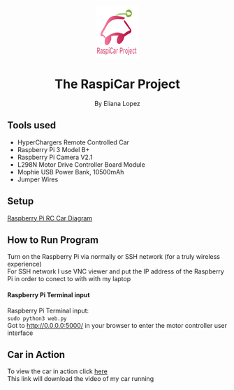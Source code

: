 <br />
 <p align="center">
     <img src="https://github.com/elianalopez/RaspiCar-Project/blob/main/Images/carproject.png?raw=true" width="100" height="120">
    <h1 align="center">The RaspiCar Project</h1>
    <p align="center" class="h6">By Eliana Lopez</p>
    <p align="center"></p>
 </p>

## Tools used
<ul>
<li>HyperChargers Remote Controlled Car</li>
<li>Raspberry Pi 3 Model B+</li>
<li>Raspberry Pi Camera V2.1</li>
<li>L298N Motor Drive Controller Board Module</li>
<li>Mophie USB Power Bank, 10500mAh</li>
<li>Jumper Wires</li> 
</ul>

## Setup
<a href="https://github.com/elianalopez/Raspberry-Pi-RC-Car-Project/blob/master/diagram.png?raw=true">Raspberry Pi RC Car Diagram </a>

## How to Run Program
Turn on the Raspberry Pi via normally or SSH network (for a truly wireless experience)
<br>
For SSH network I use VNC viewer and put the IP address of the Raspberry Pi in order to conect to with with my laptop
  
#### Raspberry Pi Terminal input
Raspberry Pi Terminal input:
<br>
 `sudo python3 web.py`
 <br>
 Got to http://0.0.0.0:5000/ in your browser to enter the motor controller user interface

  
## Car in Action
To view the car in action click <a href="https://github.com/elianalopez/Raspberry-Pi-RC-Car-Project/blob/master/car.mov?raw=true">here</a>
<br>
This link will download the video of my car running
